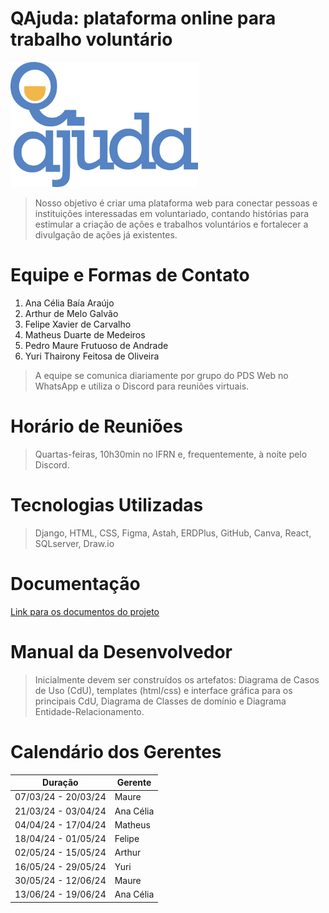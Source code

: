 # QAjuda: plataforma online para trabalho voluntário

<img src="logoqajuda.png" width="300" height="200" />

>Nosso objetivo é criar uma plataforma web para conectar pessoas e instituições interessadas em voluntariado, contando histórias para estimular a criação de ações e trabalhos voluntários e fortalecer a divulgação de ações já existentes.

# Equipe e Formas de Contato

1. Ana Célia Baía Araújo
2. Arthur de Melo Galvão
3. Felipe Xavier de Carvalho
4. Matheus Duarte de Medeiros
5. Pedro Maure Frutuoso de Andrade
6. Yuri Thairony Feitosa de Oliveira

>A equipe se comunica diariamente por grupo do PDS Web no WhatsApp e utiliza o Discord para reuniões virtuais.

# Horário de Reuniões

>Quartas-feiras, 10h30min no IFRN e, frequentemente, à noite pelo Discord.

# Tecnologias Utilizadas

>Django, HTML, CSS, Figma, Astah, ERDPlus, GitHub, Canva, React, SQLserver, Draw.io

# Documentação

[Link para os documentos do projeto](doc/documentacao.md)

# Manual da Desenvolvedor

>Inicialmente devem ser construídos os artefatos: Diagrama de Casos de Uso (CdU), templates (html/css) e interface gráfica para os principais CdU, Diagrama de Classes de domínio e Diagrama Entidade-Relacionamento.

# Calendário dos Gerentes

| Duração | Gerente |
| --- | --- |
| 07/03/24 - 20/03/24 | Maure |
| 21/03/24 - 03/04/24 | Ana Célia |
| 04/04/24 - 17/04/24 | Matheus |
| 18/04/24 - 01/05/24 | Felipe |
| 02/05/24 - 15/05/24 | Arthur |
| 16/05/24 - 29/05/24 | Yuri |
| 30/05/24 - 12/06/24 | Maure |
| 13/06/24 - 19/06/24 | Ana Célia |